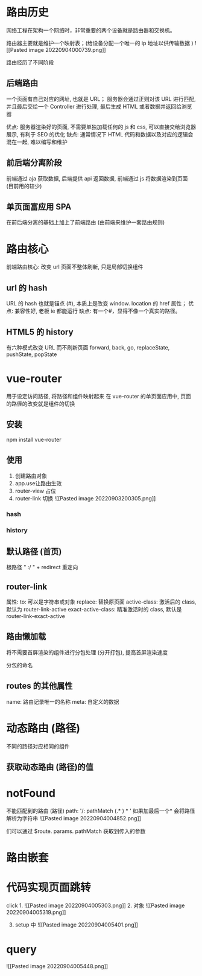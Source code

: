# 路由历史
网络工程在架构一个网络时，非常重要的两个设备就是路由器和交换机。

路由器主要就是维护一个映射表；(给设备分配一个唯一的 ip 地址以供传输数据 )
![[Pasted image 20220904000739.png]]

路由经历了不同阶段
## 后端路由
一个页面有自己对应的网址, 也就是 URL；
服务器会通过正则对该 URL 进行匹配, 并且最后交给一个 Controller 进行处理, 最后生成 HTML 或者数据并返回给浏览器

优点: 服务器渲染好的页面, 不需要单独加载任何的 js 和 css, 可以直接交给浏览器展示, 有利于 SEO 的优化
缺点: 通常情况下 HTML 代码和数据以及对应的逻辑会混在一起, 难以编写和维护

## 前后端分离阶段
前端通过 aja 获取数据, 后端提供 api 返回数据, 前端通过 js 将数据渲染到页面 (目前用的较少)

## 单页面富应用 SPA
在前后端分离的基础上加上了前端路由 (由前端来维护一套路由规则)

# 路由核心
前端路由核心: 改变 url 页面不整体刷新, 只是局部切换组件

## url 的 hash
URL 的 hash 也就是锚点 (#), 本质上是改变 window. location 的 href 属性；
优点:  兼容性好, 老板 ie 都能运行
缺点: 有一个#，显得不像一个真实的路径。

## HTML5 的 history
有六种模式改变 URL 而不刷新页面
forward, back, go, replaceState, pushState, popState


# vue-router
用于设定访问路径, 将路径和组件映射起来
在 vue-router 的单页面应用中, 页面的路径的改变就是组件的切换

## 安装
npm install vue-router


## 使用
1. 创建路由对象
2. app.use让路由生效
3. router-view 占位
4. router-link 切换
![[Pasted image 20220903200305.png]]
### hash
### history


## 默认路径 (首页)
 根路径 " :/ " + redirect 重定向


## router-link
属性: 
to: 可以是字符串或对象
replace: 替换原页面
active-class: 激活后的 class, 默认为 router-link-active
exact-active-class: 精准激活时的 class, 默认是 router-link-exact-active


## 路由懒加载
将不需要首屏渲染的组件进行分包处理 (分开打包), 提高首屏渲染速度

分包的命名


## routes 的其他属性
name: 路由记录唯一的名称
meta: 自定义的数据

# 动态路由 (路径)
不同的路径对应相同的组件

## 获取动态路由 (路径)的值

# notFound
不能匹配到的路由 (路径)
path: '/: pathMatch (.* ) * '
如果加最后一个* 会将路径解析为字符串
![[Pasted image 20220904004852.png]]

们可以通过 $route. params. pathMatch 获取到传入的参数

# 路由嵌套


# 代码实现页面跳转
click
1. 
![[Pasted image 20220904005303.png]]
2. 对象
![[Pasted image 20220904005319.png]]

3. setup 中
 ![[Pasted image 20220904005401.png]]

# query
![[Pasted image 20220904005448.png]]

